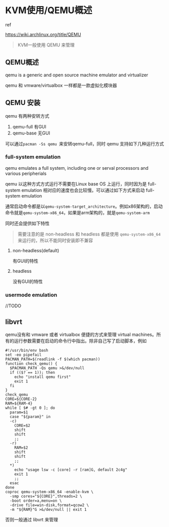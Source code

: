 # KVM使用/QEMU概述

ref

https://wiki.archlinux.org/title/QEMU

> KVM一般使用 QEMU 来管理

## QEMU概述

qemu is a generic and open source machine emulator and virtualizer

qemu 和 vmware/virtualbox 一样都是一款虚拟化模块器

## QEMU 安装

qemu 有两种安转方式

1. qemu-full 有GUI
2. qemu-base 无GUI

可以通过`pacman -Ss qemu `来安转qemu-full，同时 qemu 支持如下几种运行方式

### full-system emulation

qemu emulates a full system, including one or serval processors and various peripherials

qemu 以这种方式方式运行不需要在Linux base OS 上运行，同时因为是 full-system emulation 相对应的速度也会比较慢。可以通过如下方式来启动 full-system emulation

通常启动命令都是以`qemu-system-target_architecture`。例如x86架构的，启动命令就是`qemu-system-x86_64`，如果是arm架构的，就是`qemu-system-arm`

同时还会提供如下特性

> 需要注意的是 non-headless 和 headless 都是使用 `qemu-system-x86_64`来运行的，所以不能同时安装即不兼容

1. non-headless(default)

   有GUI的特性

2. headless

   没有GUI的特性

### usermode emulation

//TODO

## libvrt

qemu没有和 vmware 或者 virtualbox 便捷的方式来管理 virtual machines。所有的运行参数需要在启动的命令行中指出。除非自己写了启动脚本，例如

```
#!/usr/bin/env bash
set -eo pipefail
PACMAN_PATH=$(readlink -f $(which pacman))
function check_qemu() {
  $PACMAN_PATH -Qs qemu >&/dev/null
  if (($? == 1)); then
    echo "install qemu first"
    exit 1
  fi
}
check_qemu
CORE=${CORE-2}
RAM=${RAM-4}
while [ $# -gt 0 ]; do
  param=$1
  case "${param}" in
  -c)
    CORE=$2
    shift
    shift
    ;;
  -r)
    RAM=$2
    shift
    shift
    ;;
  *)
    echo "usage lsw -c [core] -r [ram]G, default 2c4g"
    exit 1
    ;;
  esac
done
coproc qemu-system-x86_64 -enable-kvm \
  -smp cores="${CORE}",threads=2 \
  -boot order=a,menu=on \
  -drive file=win-disk,format=qcow2 \
  -m "${RAM}"G >&/dev/null || exit 1
```

否则一般通过 libvrt 来管理



